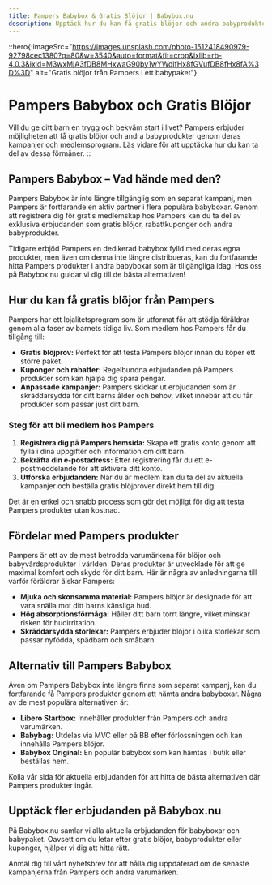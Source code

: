 ```yaml
---
title: Pampers Babybox & Gratis Blöjor | Babybox.nu
description: Upptäck hur du kan få gratis blöjor och andra babyprodukter genom att bli medlem hos Pampers. Läs mer om hur Pampers kampanjer fungerar och vilka förmåner du kan ta del av!
---
```


::hero{:imageSrc="https://images.unsplash.com/photo-1512418490979-92798cec1380?q=80&w=3540&auto=format&fit=crop&ixlib=rb-4.0.3&ixid=M3wxMjA3fDB8MHxwaG90by1wYWdlfHx8fGVufDB8fHx8fA%3D%3D" alt="Gratis blöjor från Pampers i ett babypaket"}
# Pampers Babybox och Gratis Blöjor
Vill du ge ditt barn en trygg och bekväm start i livet? Pampers erbjuder möjligheten att få gratis blöjor och andra babyprodukter genom deras kampanjer och medlemsprogram. Läs vidare för att upptäcka hur du kan ta del av dessa förmåner.
::

## Pampers Babybox – Vad hände med den?
Pampers Babybox är inte längre tillgänglig som en separat kampanj, men Pampers är fortfarande en aktiv partner i flera populära babyboxar. Genom att registrera dig för gratis medlemskap hos Pampers kan du ta del av exklusiva erbjudanden som gratis blöjor, rabattkuponger och andra babyprodukter.

Tidigare erbjöd Pampers en dedikerad babybox fylld med deras egna produkter, men även om denna inte längre distribueras, kan du fortfarande hitta Pampers produkter i andra babyboxar som är tillgängliga idag. Hos oss på Babybox.nu guidar vi dig till de bästa alternativen!

## Hur du kan få gratis blöjor från Pampers
Pampers har ett lojalitetsprogram som är utformat för att stödja föräldrar genom alla faser av barnets tidiga liv. Som medlem hos Pampers får du tillgång till:

- **Gratis blöjprov:** Perfekt för att testa Pampers blöjor innan du köper ett större paket.
- **Kuponger och rabatter:** Regelbundna erbjudanden på Pampers produkter som kan hjälpa dig spara pengar.
- **Anpassade kampanjer:** Pampers skickar ut erbjudanden som är skräddarsydda för ditt barns ålder och behov, vilket innebär att du får produkter som passar just ditt barn.

### Steg för att bli medlem hos Pampers
1. **Registrera dig på Pampers hemsida:** Skapa ett gratis konto genom att fylla i dina uppgifter och information om ditt barn.
2. **Bekräfta din e-postadress:** Efter registrering får du ett e-postmeddelande för att aktivera ditt konto.
3. **Utforska erbjudanden:** När du är medlem kan du ta del av aktuella kampanjer och beställa gratis blöjprover direkt hem till dig.

Det är en enkel och snabb process som gör det möjligt för dig att testa Pampers produkter utan kostnad.

## Fördelar med Pampers produkter
Pampers är ett av de mest betrodda varumärkena för blöjor och babyvårdsprodukter i världen. Deras produkter är utvecklade för att ge maximal komfort och skydd för ditt barn. Här är några av anledningarna till varför föräldrar älskar Pampers:

- **Mjuka och skonsamma material:** Pampers blöjor är designade för att vara snälla mot ditt barns känsliga hud.
- **Hög absorptionsförmåga:** Håller ditt barn torrt längre, vilket minskar risken för hudirritation.
- **Skräddarsydda storlekar:** Pampers erbjuder blöjor i olika storlekar som passar nyfödda, spädbarn och småbarn.

## Alternativ till Pampers Babybox
Även om Pampers Babybox inte längre finns som separat kampanj, kan du fortfarande få Pampers produkter genom att hämta andra babyboxar. Några av de mest populära alternativen är:

- **Libero Startbox:** Innehåller produkter från Pampers och andra varumärken.
- **Babybag:** Utdelas via MVC eller på BB efter förlossningen och kan innehålla Pampers blöjor.
- **Babybox Original:** En populär babybox som kan hämtas i butik eller beställas hem.

Kolla vår sida för aktuella erbjudanden för att hitta de bästa alternativen där Pampers produkter ingår.

## Upptäck fler erbjudanden på Babybox.nu
På Babybox.nu samlar vi alla aktuella erbjudanden för babyboxar och babypaket. Oavsett om du letar efter gratis blöjor, babyprodukter eller kuponger, hjälper vi dig att hitta rätt.

Anmäl dig till vårt nyhetsbrev för att hålla dig uppdaterad om de senaste kampanjerna från Pampers och andra varumärken.
